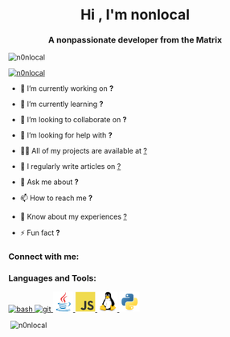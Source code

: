 <h1 align="center">Hi , I'm nonlocal</h1>
<h3 align="center">A nonpassionate developer from the Matrix</h3>

<p align="left"> <img src="https://komarev.com/ghpvc/?username=n0nlocal&label=Profile%20views&color=0e75b6&style=flat" alt="n0nlocal" /> </p>

<p align="left"> <a href="https://github.com/ryo-ma/github-profile-trophy"><img src="https://github-profile-trophy.vercel.app/?username=n0nlocal" alt="n0nlocal" /></a> </p>

- 🔭 I’m currently working on **?**

- 🌱 I’m currently learning **?**

- 👯 I’m looking to collaborate on **?**

- 🤝 I’m looking for help with **?**

- 👨‍💻 All of my projects are available at [?](?)

- 📝 I regularly write articles on [?](?)

- 💬 Ask me about **?**

- 📫 How to reach me **?**

- 📄 Know about my experiences [?](?)

- ⚡ Fun fact **?**

<h3 align="left">Connect with me:</h3>
<p align="left">
</p>

<h3 align="left">Languages and Tools:</h3>
<p align="left"> <a href="https://www.gnu.org/software/bash/" target="_blank" rel="noreferrer"> <img src="https://www.vectorlogo.zone/logos/gnu_bash/gnu_bash-icon.svg" alt="bash" width="40" height="40"/> </a> <a href="https://git-scm.com/" target="_blank" rel="noreferrer"> <img src="https://www.vectorlogo.zone/logos/git-scm/git-scm-icon.svg" alt="git" width="40" height="40"/> </a> <a href="https://www.java.com" target="_blank" rel="noreferrer"> <img src="https://raw.githubusercontent.com/devicons/devicon/master/icons/java/java-original.svg" alt="java" width="40" height="40"/> </a> <a href="https://developer.mozilla.org/en-US/docs/Web/JavaScript" target="_blank" rel="noreferrer"> <img src="https://raw.githubusercontent.com/devicons/devicon/master/icons/javascript/javascript-original.svg" alt="javascript" width="40" height="40"/> </a> <a href="https://www.linux.org/" target="_blank" rel="noreferrer"> <img src="https://raw.githubusercontent.com/devicons/devicon/master/icons/linux/linux-original.svg" alt="linux" width="40" height="40"/> </a> <a href="https://www.python.org" target="_blank" rel="noreferrer"> <img src="https://raw.githubusercontent.com/devicons/devicon/master/icons/python/python-original.svg" alt="python" width="40" height="40"/> </a> </p>

<p>&nbsp;<img align="center" src="https://github-readme-stats.vercel.app/api?username=n0nlocal&show_icons=true&locale=en" alt="n0nlocal" /></p>

